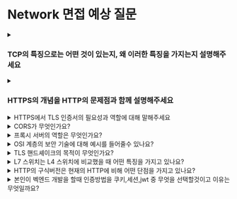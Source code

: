 # Network 면접 예상 질문

<details>
<summary><h3>TCP의 특징으로는 어떤 것이 있는지, 왜 이러한 특징을 가지는지 설명해주세요</h3></summary>

> TCP의 특징으로는 연결 지향적, 신뢰성 보장, 순서 보장, 흐름 제어, 혼잡 제어가 있습니다.
> 이러한 특징을 가지는 이유는 TCP의 주요한 기능이 데이터의 신뢰할 수 있는 전송을 보장하는 것이기 때문입니다.
> IP는 단순히 패킷을 목적지까지 전달하기 때문에 전달 성공 보장하지 않습니다.
> 따라서 TCP가 IP 위에서 신뢰성과 제어 기능을 더해 안정적인 데이터 전송을 제공하는 것입니다.
> TCP는 안정적인 데이터 전송 제공하기 위해 3 way handshake로 연결을 수립하고, ACK 응답, 시퀀스 번호 등을 통해 데이터의 신뢰성과 순서를 보장합니다.
> 또한 슬라이딩 윈도우와 혼잡 제어 알고리즘으로 전송 속도를 제어해 네트워크 안정성을 확보합니다.

    <details>
    <summary><h4>꼬리질문 : 흐름 제어 방법 중 sliding window의 개념과 동작 원리를 설명해주세요</h4></summary>

    > Sliding Window는 TCP에서 송신자와 수신자 간 데이터 전송량을 제어하기 위한 흐름 제어 기법입니다.
    > 수신자의 윈도우 크기만큼만 송신자가 연속적으로 데이터를 보낼 수 있도록 제한합니다.
    > 송신자는 데이터를 여러 세그먼트로 나누어 윈도우 크기만큼 전송하며, 각 세그먼트는 시퀀스 번호(sequence number) 를 가집니다.
    > 수신자는 패킷을 받을 때마다 ACK(확인 응답) 을 보내고, “다음으로 받을 수 있는 시퀀스 번호”와 “남은 윈도우 크기” 정보를 함께 전달합니다.
    > 송신자는 이 정보를 바탕으로 전송 가능한 윈도우 범위를 슬라이드(slide) 시키며, 새 데이터 전송을 계속 이어갑니다.
    
    </details>
</details>



<details>
<summary><h3>HTTPS의 개념을 HTTP의 문제점과 함께 설명해주세요</h3></summary>

- HTTP는 평문 (Plain Text) 통신 프로토콜로 데이터 암호화 하지 않고 주고 받는 프로토콜입니다.
- 따라서 도청, 데이터 변조, 스푸핑과 같은 문제점이 발생할 수 있습니다.
- HTTPS는 HTTP에 보안 계층인 TLS 계층을 추가한 프로토콜로, 데이터를 암호화하여 안전하게 주고받을 수 있게 합니다.
- (plus?) HTTPS는 공개키 기반 암호화(PKI)를 사용해 세션키를 교환하고, 이후에는 대칭키 암호화를 통해 빠르고 안전한 통신을 수행합니다.

    <details>
    <summary><h4>꼬리질문 : HTTPS의 장단점에 대해 말해주세요</h4></summary>

    - HTTPS의 장점으로는 데이터 암호화가 있습니다.
    - 통신 내용을 암호화하여 중간에 도청하더라도 내용을 알 수 없습니다.
    - 또 서버가 진짜임을 보장할 수 있습니다.
    - CA 인증서와 CA 인증서 검증 체인으로 사용자는 서버가 진짜임을 보장받고, MITM(중간자 공격) 을 방지할 수 있습니다
    - 단점으로는 초기 연결 속도 저하가 있습니다.
    - 초기 연결 시 TLS Handshake 과정에서 추가 왕복이 필요하기 때문입니다.
    - 또 서버 부하 및 처리 속도 저하 및 리소스 소모가 있습니다.
    - 주고받는 모든 데이터를 암호화하고 복호화해야 하기 때문입니다.
    
    </details>
</details>



<details>
<summary>HTTPS에서 TLS 인증서의 필요성과 역할에 대해 말해주세요</summary>

<br>

- TLS 인증서는 중간자 공격(Man-in-the-Middle Attack)과 피싱(Phishing)을 방지하기 위해 필요합니다.
- 중간에 해커가 요청을 가로채 해커의 공개키를 보낼 수 있기 때문에 통신 상대의 신원을 확인할 방법이 없다면, 암호화는 아무 의미 없습니다.
- 클라이언트가 받은 공개키가 정말 요청 보내려는 서버의 것이 맞다는 것을 제 3자가 보증해줄 장치가 필요한데 TLS 인증서가 이 역할을 합니다.

    <details>
    <summary>꼬리질문 : TLS 인증서에는 어떠한 정보들이 들어있나요?</summary>
    
    <br>

    - 인증서에 들어있는 정보는
    - 인증서가 발급된 대상의 도메인 주소,
    - TLS 핸드셰이크 시 키 교환에 사용되는 해당 웹사이트의 공개키,
    - 이 인증서를 발급한 신뢰할 수 있는 기관(CA)의 이름,
    - 이 인증서가 위조되지 않았음을 증명하는 발급자(CA)의 암호화된 서명
    - etc...
    
    </details>
</details>



<details>
<summary>CORS가 무엇인가요?</summary>

<br>

- 교차 출처 리소스 공유로 한 origin에서 실행중인 웹 어플리케이션이 다른 origin(cross-origin)의 선택한 자원에 접근할 수 있는 권한을 부여하도록 브라우저에 알려주는 정책입니다.
- "이 출처는 안전하니 SOP 정책을 잠시 풀어주고 데이터를 읽어갈 수 있게 허락해 달라고 브라우저에게 알려주는 정책입니다.

    <details>
    <summary>꼬리질문 : CORS가 생겨난 이유는 무엇인가요?</summary>
    
    <br>

    - 이전에는 하나의 서버에서 모든 일을 처리해 같은 도메인 내에서 모든 처리가 일어났습니다.
    - 따라서 다른 origin으로 요청을 보내는 것을 악의적인 행위로 간주하는 것이 자연스러워 SOP 정책이 생겼습니다.
    - 하지만 현재는 현재는 프론트엔드 레이어와 API 서버 레이어를 따로 구성하는 경우가 많습니다.
    - 자연스럽게 다른 origin으로 요청하고 응답 받는 수요가 증가해 SOP에 대해 불편한 점들이 조금씩 생겼습니다.
    - 따라서 이러한 불편함을 해소하기 위해 CORS가 생겼습니다.
     
    </details>
</details>



<details>
<summary>프록시 서버의 역할은 무엇인가요?</summary>

<br>

- 클라이언트와 서버 사이에서 요청을 중계하며, 트래픽을 분산시키거나 캐싱, 보안 기능을 제공합니다.

    <details>
    <summary>꼬리질문 : 로드밸런싱의 프로세스는 어떻게 진행되나요?</summary>
    
    <br>

    - 헬스체크로 가용할 수 있는 서버들을 분류하고 프록시가 요청을 받아 알고리즘에 따라, 여러 서버 중 부하가 적거나 가까운 서버로 전달해 균등하게 분산시킵니다.
     
    </details>
</details>



<details>
<summary>OSI 계층의 보안 기술에 대해 예시를 들어줄수 있나요?</summary>

<br>

- 응용계층은 HTTPS, 전송계층은 TLS, 네트워크계층은 IPsec 같은 기술이 보안에 쓰입니다.

    <details>
    <summary>꼬리질문 : 본인이 공격자가 되어 보안이 취약한 계층을 공격해야한다면 어떤 계층을 공격해야할까요?</summary>
    
    <br>

    - 보통 네트워크 계층이나 전송 계층이 취약해 해당 계층에 DDoS나 세션 하이재킹 같은 공격을 할 것 같습니다.
    </details>
</details>



<details>
<summary>TLS 핸드셰이크의 목적이 무엇인가요?</summary>

<br>

- 클라이언트와 서버가 암호화 방식과 키를 안전하게 합의해, 이후 통신을 안전하게 유지하기 위함입니다.
</details>



<details>
<summary>L7 스위치는 L4 스위치에 비교했을 때 어떤 특징을 가지고 있나요?</summary>

<br>

- L7은 패킷의 응용 계층까지 분석해 URL, 쿠키 등으로 세밀한 트래픽 제어가 가능합니다.

    <details>
    <summary>꼬리질문 : 라우터의 기능에대해 설명가능한가요?</summary>
    
    <br>

    - 네트워크 간 데이터를 목적지 IP 기반으로 전달하고, 최적 경로를 선택하는 역할을 합니다.
     
    </details>
</details>



<details>
<summary>HTTP의 구식버전은 현재의 HTTP에 비해 어떤 단점을 가지고 있나요?</summary>

<br>

- 예를 들어 HTTP/1.1은 요청당 연결이 반복되어 비효율적이며, 헤더 중복으로 오버헤드가 큽니다.

    <details>
    <summary>꼬리질문 : 현재 사용되고 있는 HTTP버전에 대해 설명 가능한가요?</summary>
    
    <br>

    - HTTP/2는 멀티플렉싱으로 동시 전송이 가능하고, HTTP/3는 UDP 기반 QUIC으로 지연을 줄였습니다.
     
    </details>
</details>



<details>
<summary>본인이 벡엔드 개발을 할때 인증방법을 쿠키,세션,jwt 중 무엇을 선택할것이고 이유는 무엇일까요?</summary>

<br>

- JWT를 선택하겠습니다. 서버 확장성이 좋고, 세션 저장소가 필요 없어 분산 환경에 적합하기 때문입니다.

    <details>
    <summary>꼬리질문 : 이 방법은 기존의 세션, 쿠키 방식에 비해 어떤점이 우수한가요?</summary>
    
    <br>

    - 상태를 서버에 저장하지 않아 부하가 줄고, 다른 도메인 간 인증도 유연하게 처리할 수 있습니다.
     
    </details>
</details>
